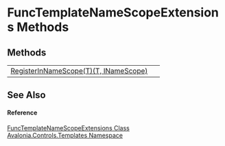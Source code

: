 # FuncTemplateNameScopeExtensions Methods




## Methods
<table>
<tr>
<td><a href="M_Avalonia_Controls_Templates_FuncTemplateNameScopeExtensions_RegisterInNameScope__1">RegisterInNameScope(T)(T, INameScope)</a></td>
<td> </td>
</tr>
</table>

## See Also


#### Reference
<a href="T_Avalonia_Controls_Templates_FuncTemplateNameScopeExtensions">FuncTemplateNameScopeExtensions Class</a>  
<a href="N_Avalonia_Controls_Templates">Avalonia.Controls.Templates Namespace</a>  
